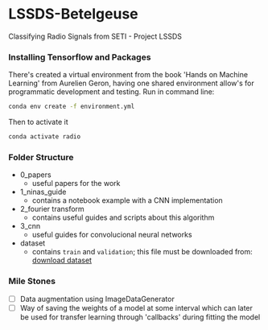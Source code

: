 # LSSDS-Betelgeuse
Classifying Radio Signals from SETI - Project LSSDS 

### Installing Tensorflow and Packages
There's created a virtual environment from the book 'Hands on Machine Learning' from Aurelien Geron, having one shared environment allow's for programmatic development and testing. Run in command line:

```bash
conda env create -f environment.yml
```

Then to activate it
```bash
conda activate radio
```


### Folder Structure
- 0_papers
    - useful papers for the work
- 1_ninas_guide
    - contains a notebook example with a CNN implementation
- 2_fourier transform
    - contains useful guides and scripts about this algorithm
- 3_cnn
    - useful guides for convolucional neural networks
- dataset
    - contains `train` and `validation`; this file must be downloaded from:
        [download dataset](https://drive.google.com/drive/folders/15atFHE9NHiuc5oyxUynh8z6C7YI9gJF9?usp=sharing)

### Mile Stones
- [ ] Data augmentation using ImageDataGenerator
- [ ] Way of saving the weights of a model at some interval which can later be used for transfer learning through 'callbacks' during fitting the model
